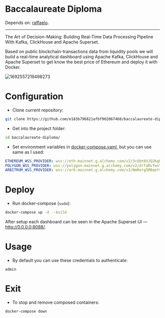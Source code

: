 # Baccalaureate Diploma
Depends on: [raffaelo](https://github.com/e183b796621afbf902067460/raffaelo).

---

The Art of Decision-Making: Building Real-Time Data Processing Pipeline With Kafka, ClickHouse and Apache Superset. 

Based on public blockchain-transactions data from liquidity pools we will build a real-time analytical dashboard using Apache Kafka, ClickHouse and Apache Superset to get know the best price of Ethereum and deploy it with Docker.

![1692557219498273](https://github.com/e183b796621afbf902067460/baccalaureate-diploma/assets/109761197/122a35bb-bda1-46f8-b3d1-a9d068810774)

# Configuration

- Clone current repository:

```bash
git clone https://github.com/e183b796621afbf902067460/baccalaureate-diploma.git
```

- Get into the project folder:

```bash
cd baccalaureate-diploma/
```

- Set environment variables in [docker-compose.yaml](https://github.com/e183b796621afbf902067460/baccalaureate-diploma/blob/master/docker-compose.yaml), but you can use same as I used:

```yaml
ETHEREUM_WSS_PROVIDER: wss://eth-mainnet.g.alchemy.com/v2/3cUbt6VJQ2KgDyyb4t5ZptdleD7zv1zP
POLYGON_WSS_PROVIDER: wss://polygon-mainnet.g.alchemy.com/v2/drfaRvfwnYV1B09OP5OqDFArrsQDxrOT
ARBITRUM_WSS_PROVIDER: wss://arb-mainnet.g.alchemy.com/v2/NmRerg5M8qeYs7G7Y5VxHWBKOlgtRkl0
```

# Deploy

- Run docker-compose (`sudo`):

```bash
docker-compose up -d --build
```

After setup each dashboard can be seen in the Apache Superset UI — http://0.0.0.0:8088/.

# Usage

- By default you can use these credentials to authenticate:
```
admin
```

# Exit
- To stop and remove composed containers:

```bash
docker-compose down
```
